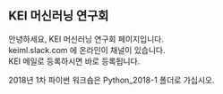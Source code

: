 ## KEI 머신러닝 연구회  
  
안녕하세요, KEI 머신러닝 연구회 페이지입니다.  
keiml.slack.com 에 온라인이 채널이 있습니다.  
KEI 메일로 등록하시면 바로 등록됩니다.  

2018년 1차 파이썬 워크숍은
Python_2018-1 폴더로 가십시오.
